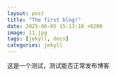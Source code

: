 ```yaml
---
layout: post
title: "The first blog!"
date: 2025-06-05 15:13:18 +0200
image: 11.jpg
tags: [jekyll, docs]
categories: jekyll
--- 
```

这是一个测试，测试能否正常发布博客
